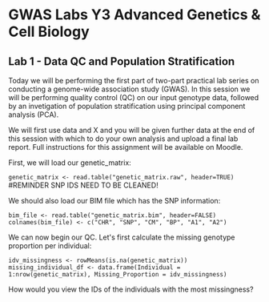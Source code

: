 # GWAS Labs Y3 Advanced Genetics & Cell Biology
## Lab 1 - Data QC and Population Stratification

Today we will be performing the first part of two-part practical lab series on conducting a genome-wide association study (GWAS). In this session we will be performing quality control (QC) on our input genotype data, followed by an invetigation of population stratification using principal component analysis (PCA). 

We will first use data and X and you will be given further data at the end of this session with which to do your own analysis and upload a final lab report. Full instructions for this assignment will be available on Moodle. 

First, we will load our genetic_matrix: 

`genetic_matrix <- read.table("genetic_matrix.raw", header=TRUE)` #REMINDER SNP IDS NEED TO BE CLEANED!

We should also load our BIM file which has the SNP information:

```
bim_file <- read.table("genetic_matrix.bim", header=FALSE)
colnames(bim_file) <- c("CHR", "SNP", "CM", "BP", "A1", "A2")
```

We can now begin our QC. Let's first calculate the missing genotype proportion per individual:

```
idv_missingness <- rowMeans(is.na(genetic_matrix))
missing_individual_df <- data.frame(Individual = 1:nrow(genetic_matrix), Missing_Proportion = idv_missingness)
```
How would you view the IDs of the individuals with the most missingness?
